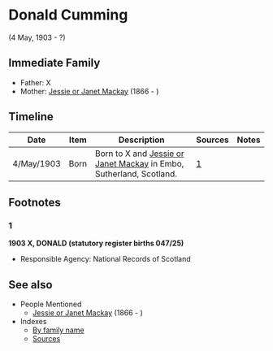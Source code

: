 ﻿---
layout: person
subject_key: i64759184
permalink: /people/i64759184
---

# Donald Cumming
(4 May, 1903 - ?)

## Immediate Family

* Father: X
* Mother: [Jessie or Janet Mackay](./@i76315420@-jessie-or-janet-mackay-b1866-d.md) (1866 - )

## Timeline

Date | Item | Description | Sources | Notes
---|---|---|---|---
4/May/1903 | Born | Born to X and [Jessie or Janet Mackay](./@i76315420@-jessie-or-janet-mackay-b1866-d.md) in Embo, Sutherland, Scotland. | [1](#1) | 

## Footnotes

### 1

**1903 X, DONALD (statutory register births 047/25)**

* Responsible Agency: National Records of Scotland


## See also

- People Mentioned
  - [Jessie or Janet Mackay](./@i76315420@-jessie-or-janet-mackay-b1866-d.md) (1866 - )
- Indexes
  - [By family name](../index-by-family-name.md)
  - [Sources](../index-of-sources-by-title.md)
